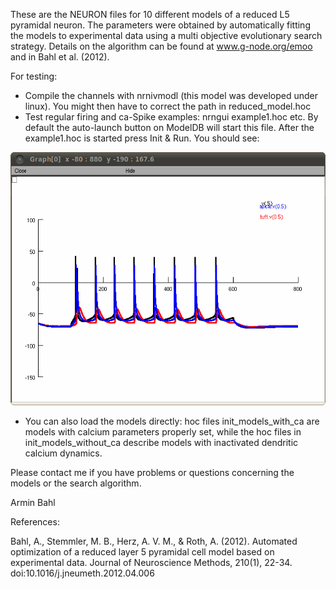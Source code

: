
These are the NEURON files for 10 different models of a reduced L5
pyramidal neuron. The parameters were obtained by automatically
fitting the models to experimental data using a multi objective
evolutionary search strategy. Details on the algorithm can be found at
www.g-node.org/emoo and in Bahl et al. (2012).

For testing: 

- Compile the channels with nrnivmodl (this model was developed under
  linux). You might then have to correct the path in reduced_model.hoc
- Test regular firing and ca-Spike examples: nrngui example1.hoc etc.
  By default the auto-launch button on ModelDB will start this file.
  After the example1.hoc is started press Init & Run.  You should see:

<img src="screenshot.png" alt="screenshot" width="550" height="405">

- You can also load the models directly: hoc files init_models_with_ca
  are models with calcium parameters properly set, while the hoc files
  in init_models_without_ca describe models with inactivated dendritic
  calcium dynamics.

Please contact me if you have problems or questions concerning the
models or the search algorithm.

Armin Bahl

References:

Bahl, A., Stemmler, M. B., Herz, A. V. M., & Roth, A. (2012).
Automated optimization of a reduced layer 5 pyramidal cell model based
on experimental data. Journal of Neuroscience Methods, 210(1), 22-34.
doi:10.1016/j.jneumeth.2012.04.006
